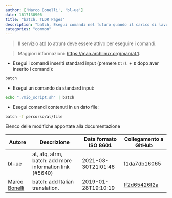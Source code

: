 ```yaml
---
author: ['Marco Bonelli', 'bl-ue']
date: 1617130906
title: "batch, TLDR Pages"
description: "batch, Esegui comandi nel futuro quando il carico di lavoro del sistema lo permette."
categories: "common"
---
```

> Il servizio atd (o atrun) deve essere attivo per eseguire i comandi.

> Maggiori informazioni: <https://man.archlinux.org/man/at.1>.

- Esegui i comandi inseriti standard input (premere `Ctrl + D` dopo aver inserito i comandi):

```bash
batch
```

- Esegui un comando da standard input:

```bash
echo "./mio_script.sh" | batch
```

- Esegui comandi contenuti in un dato file:

```bash
batch -f percorso/al/file
```
Elenco delle modifiche apportate alla documentazione


Autore | Descrizione | Data formato ISO 8601 | Collegamento a GitHub
------|-----|-----|-----
[bl-ue](mailto:54780737+bl-ue@users.noreply.github.com) | at, atq, atrm, batch: add more information link (#5640) | 2021-03-30T21:01:46 | [f1da7db16065](https://github.com/tldr-pages/tldr/commit/f1da7db160655446057cf641b5339d2e9273bb7a)
[Marco Bonelli](mailto:mb5.marcob@gmail.com) | batch: add Italian translation. | 2019-01-28T19:10:19 | [ff2d65426f2a](https://github.com/tldr-pages/tldr/commit/ff2d65426f2a10909304504343b424c4a8b5dfbb)

